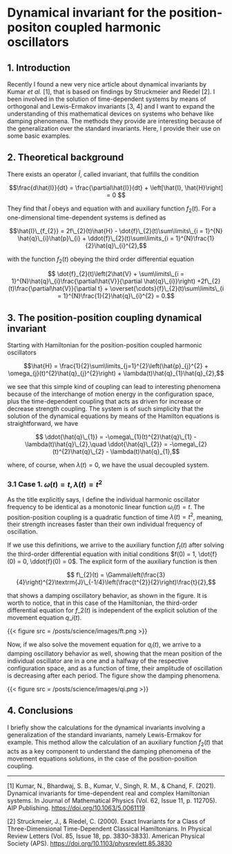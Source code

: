 # Dynamical invariant for the position-positon coupled harmonic oscillators


## 1. Introduction

Recently I found a new very nice article about dynamical invariants by Kumar _et al._ [1], that  is based on findings by Struckmeier and Riedel [2]. I been involved in the solution of time-dependent systems by means of orthogonal and Lewis-Ermakov invariants [3, 4] and I want to expand the understanding of this mathematical devices on systems who behave like damping phenomena. The methods they provide are interesting because of the generalization over the standard invariants. Here, I provide their use on some basic examples.

## 2. Theoretical background

There exists an operator $\hat{I}$, called invariant, that fulfills the condition

$$\frac{d\hat{I}}{dt} = \frac{\partial\hat{I}}{dt} + \left[\hat{I}, \hat{H}\right] = 0 $$

They find that $\hat{I}$ obeys and equation with and auxiliary function $f_{2}(t)$. For a one-dimensional time-dependent systems is defined as

$$\hat{I}\_{f_{2}} = 2f\_{2}(t)\hat{H}  - \dot{f}\_{2}(t)\sum\limits\_{i = 1}^{N} \hat{q}\_{i}\hat{p}\_{i} + \ddot{f}\_{2}(t)\sum\limits_{i = 1}^{N}\frac{1}{2}\hat{q}\_{i}^{2},$$

with the function $f_{2}(t)$ obeying the third order differential equation

$$ \dot{f}_{2}(t)\left(2\hat{V} + \sum\limits\_{i = 1}^{N}\hat{q}\_{i}\frac{\partial\hat{V}}{\partial \hat{q}\_{i}}\right) +2f\_{2}(t)\frac{\partial\hat{V}}{\partial t} + \overset{\cdots}{f}\_{2}(t)\sum\limits\_{i = 1}^{N}\frac{1}{2}\hat{q}\_{i}^{2} = 0.$$

## 3. The position-position coupling dynamical invariant

Starting with Hamiltonian for the position-position coupled harmonic oscillators

$$\hat{H} = \frac{1}{2}\sum\limits_{j=1}^{2}\left(\hat{p}_{j}^{2} + \omega_{j}(t)^{2}\hat{q}_{j}^{2}\right) + \lambda(t)\hat{q}_{1}\hat{q}_{2},$$

we see that this simple kind of coupling can lead to interesting phenomena because of the interchange of motion energy in the configuration space, plus the time-dependent coupling that acts as driven for increase or decrease strength coupling. The system is of such simplicity that the solution of the dynamical equations by means of the Hamilton equations is straightforward, we have

$$ \ddot{\hat{q}\_{1}} = -\omega\_{1}(t)^{2}\hat{q}\_{1} - \lambda(t)\hat{q}\_{2},\quad \ddot{\hat{q}\_{2}} = -\omega\_{2}(t)^{2}\hat{q}\_{2} - \lambda(t)\hat{q}_{1},$$

where, of course, when $\lambda(t) = 0$, we have the usual decoupled system.

### 3.1 Case 1. $\omega(t) = t, \lambda(t) = t^{2}$

As the title explicitly says, I define the individual harmonic oscillator frequency to be identical as a monotonic linear function $\omega_{i}(t) = t$. The position-position coupling is a quadratic function of time $\lambda(t) = t^{2}$, meaning, their strength increases faster than their own individual frequency of oscillation.

If we use this definitions, we arrive to the auxiliary function $f_{t}(t)$ after solving the third-order differential equation with initial conditions $f(0) = 1, \dot{f}(0) = 0, \ddot{f}(0) = 0$. The explicit form of the auxiliary function is then

$$ f\_{2}(t) = \Gamma\left(\frac{3}{4}\right)^{2}\textrm{J}\_{-1/4}\left(\frac{t^{2}}{2}\right)\frac{t}{2},$$

that shows a damping oscillatory behavior, as shown in the figure. It is worth to notice, that in this case of the Hamiltonian, the third-order differential equation for $f\_{2}(t)$ is independent of the explicit solution of the movement equation $q\_{i}(t)$.

{{< figure src = /posts/science/images/ft.png >}}

Now, if we also solve the movement equation for $q_{i}(t)$, we arrive to a damping oscillatory behavior as well, showing that the mean position of the individual oscillator are in a one and a halfway of the respective configuration space, and as a function of time, their amplitude of oscillation is decreasing after each period. The figure show the damping phenomena.

{{< figure src = /posts/science/images/qi.png >}}

## 4. Conclusions

I briefly show the calculations for the dynamical invariants involving a generalization of the standard invariants, namely Lewis-Ermakov for example. This method allow the calculation of an auxiliary function $f_{2}(t)$ that acts as a key component to understand the damping phenomena of the movement equations solutions, in the case of the position-position coupling. 

_____

[1] Kumar, N., Bhardwaj, S. B., Kumar, V., Singh, R. M., & Chand, F.  (2021). Dynamical invariants for time-dependent real and complex  Hamiltonian systems. In Journal of Mathematical Physics (Vol. 62, Issue  11, p. 112705). AIP Publishing. https://doi.org/10.1063/5.0061119

[2] Struckmeier, J., & Riedel, C. (2000). Exact Invariants for a Class  of Three-Dimensional Time-Dependent Classical Hamiltonians. In Physical  Review Letters (Vol. 85, Issue 18, pp. 3830–3833). American Physical  Society (APS). https://doi.org/10.1103/physrevlett.85.3830


